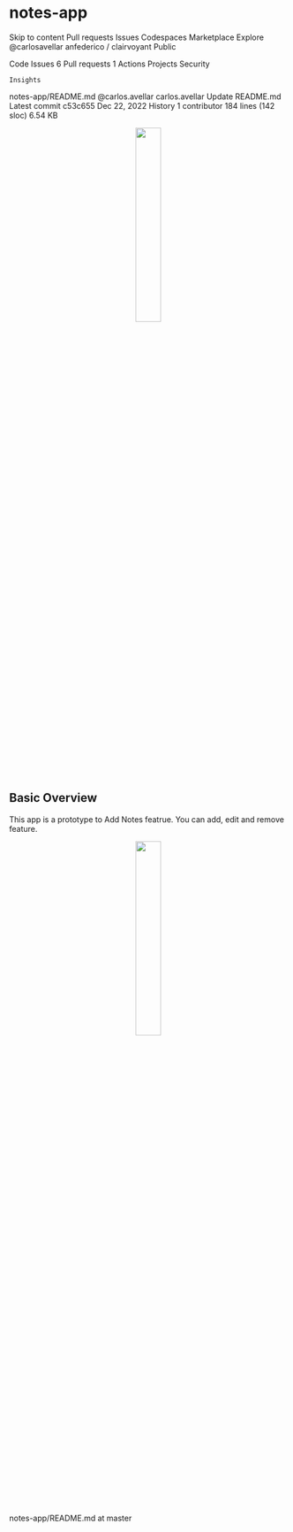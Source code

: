 # notes-app

Skip to content
Pull requests
Issues
Codespaces
Marketplace
Explore
@carlosavellar
anfederico /
clairvoyant
Public

Code
Issues 6
Pull requests 1
Actions
Projects
Security

    Insights

notes-app/README.md
@carlos.avellar
carlos.avellar Update README.md
Latest commit c53c655 Dec 22, 2022
History
1 contributor
184 lines (142 sloc) 6.54 KB
<p align="center"><img width=30% src="https://carlosavellar.github.io/notes-app/src/assets/screen.png"></p>

<!-- &nbsp;&nbsp;&nbsp;&nbsp;&nbsp;&nbsp;&nbsp;&nbsp;&nbsp;&nbsp;&nbsp;&nbsp;&nbsp;&nbsp;&nbsp;&nbsp;&nbsp;&nbsp;&nbsp;
![Python](https://img.shields.io/badge/python-v3.6+-blue.svg)
[![Build Status](https://travis-ci.org/anfederico/clairvoyant.svg?branch=master)](https://travis-ci.org/anfederico/clairvoyant)
![Dependencies](https://img.shields.io/badge/dependencies-up%20to%20date-brightgreen.svg)
[![GitHub Issues](https://img.shields.io/github/issues/anfederico/clairvoyant.svg)](https://github.com/anfederico/clairvoyant/issues)
![Contributions welcome](https://img.shields.io/badge/contributions-welcome-orange.svg)
[![License](https://img.shields.io/badge/license-MIT-blue.svg)](https://opensource.org/licenses/MIT) -->

## Basic Overview

This app is a prototype to Add Notes featrue. You can add, edit and remove feature.
<p align="center"><img width=30% src="https://carlosavellar.github.io/notes-app/src/assets/screen-edit.png"></p>

<br>


notes-app/README.md at master
